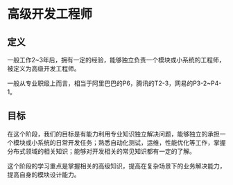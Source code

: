 # 高级开发工程师

## 定义

一般工作2~3年后，拥有一定的经验，能够独立负责一个模块或小系统的工程师，被定义为高级开发工程师。

一般从专业职级上而言，相当于阿里巴巴的P6，腾讯的T2-3，网易的P3-2~P4-1。

## 目标

在这个阶段，我们的目标是有能力利用专业知识独立解决问题，能够独立的承担一个模块或小系统的日常开发任务；熟悉自动化测试，运维，性能优化等工作，掌握分布式领域的相关知识；能够对开发相关的常见知识都有一定的了解。

这个阶段的学习重点是掌握相关的高级知识，提高在复杂场景下的业务解决能力，提高自身的模块设计能力。

